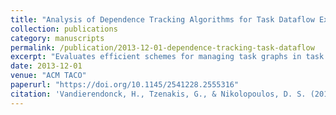 ```yaml
---
title: "Analysis of Dependence Tracking Algorithms for Task Dataflow Execution"
collection: publications
category: manuscripts
permalink: /publication/2013-12-01-dependence-tracking-task-dataflow
excerpt: "Evaluates efficient schemes for managing task graphs in task dataflow programming, including graphs, hypergraphs, and edgeless schemes."
date: 2013-12-01
venue: "ACM TACO"
paperurl: "https://doi.org/10.1145/2541228.2555316"
citation: 'Vandierendonck, H., Tzenakis, G., & Nikolopoulos, D. S. (2013). &quot;Analysis of dependence tracking algorithms for task dataflow execution.&quot; <i>ACM Transactions on Architecture and Code Optimization</i>, 10(4), Article 61. https://doi.org/10.1145/2541228.2555316'
---
```

